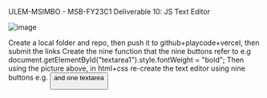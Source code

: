 ULEM-MSIMBO - MSB-FY23C1
Deliverable 10: JS Text Editor

![image](https://user-images.githubusercontent.com/20806019/206591123-0e4b27a5-84c6-4f64-bb84-bfa3f2134ea6.png)

Create a local folder and repo, then push it to github+playcode+vercel, then submit the links
Create the nine function that the nine buttons refer to e.g
document.getElementById("textarea1").style.fontWeight = "bold";
Then using the picture above, in html+css re-create the text editor using nine buttons e.g. <button onclick=bold()> and one textarea
